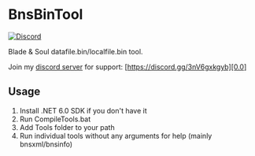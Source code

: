 # BnsBinTool

[![Discord](https://discord.com/api/guilds/868873627066580992/embed.png)](https://discord.gg/3nV6gxkgyb)

Blade & Soul datafile.bin/localfile.bin tool.

Join my [discord server][0.0] for support: [https://discord.gg/3nV6gxkgyb][0.0]

[0.0]: https://discord.gg/3nV6gxkgyb

## Usage

1. Install .NET 6.0 SDK if you don't have it
2. Run CompileTools.bat
3. Add Tools folder to your path
4. Run individual tools without any arguments for help (mainly bnsxml/bnsinfo)
